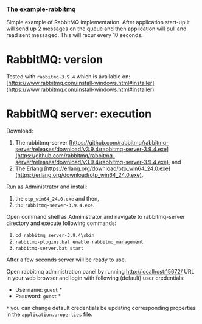 ### The example-rabbitmq
Simple example of RabbitMQ implementation.
After application start-up it will send up 2 messages on the queue and then application will pull and read sent messaged. This will recur every 10 seconds.

# RabbitMQ: version
Tested with ``rabbitmq-3.9.4`` which is available on: [https://www.rabbitmq.com/install-windows.html#installer](https://www.rabbitmq.com/install-windows.html#installer)

# RabbitMQ server: execution
Download:
1. The rabbitmq-server [https://github.com/rabbitmq/rabbitmq-server/releases/download/v3.9.4/rabbitmq-server-3.9.4.exe](https://github.com/rabbitmq/rabbitmq-server/releases/download/v3.9.4/rabbitmq-server-3.9.4.exe), and
2. The Erlang [https://erlang.org/download/otp_win64_24.0.exe](https://erlang.org/download/otp_win64_24.0.exe).

Run as Administrator and install:
1. the `otp_win64_24.0.exe` and then,
2. the `rabbitmq-server-3.9.4.exe`.

Open command shell as Administrator and navigate to rabbitmq-server directory and execute following commands:
1. `cd rabbitmq_server-3.9.4\sbin`
2. `rabbitmq-plugins.bat enable rabbitmq_management`
3. `rabbitmq-server.bat start`

After a few seconds server will be ready to use.

Open rabbitmq administration panel by running [http://localhost:15672/](http://localhost:15672/) URL in your web browser and login with following (default) user credentials:
- Username: `guest` *
- Password: `guest` *

`*` you can change default credentials be updating corresponding properties in the `application.properties` file.

